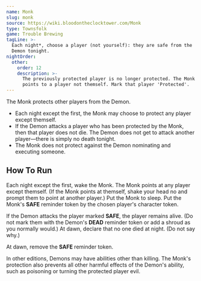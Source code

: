 ```yaml
---
name: Monk
slug: monk
source: https://wiki.bloodontheclocktower.com/Monk
type: Townsfolk
game: Trouble Brewing
tagLine: >-
  Each night*, choose a player (not yourself): they are safe from the
  Demon tonight.
nightOrder:
  other:
    order: 12
    description: >-
      The previously protected player is no longer protected. The Monk
      points to a player not themself. Mark that player 'Protected'.
---
```


The Monk protects other players from the Demon.

- Each night except the first, the Monk may choose to protect any player
  except themself.
- If the Demon attacks a player who has been protected by the Monk, then
  that player does not die. The Demon does not get to attack another
  player—there is simply no death tonight.
- The Monk does not protect against the Demon nominating and executing
  someone.

## How To Run

Each night except the first, wake the Monk. The Monk points at any
player except themself. (If the Monk points at themself, shake your head
no and prompt them to point at another player.) Put the Monk to sleep.
Put the Monk's **SAFE** reminder token by the chosen player's character
token.

If the Demon attacks the player marked **SAFE**, the player remains
alive. (Do not mark them with the Demon's **DEAD** reminder token or add
a shroud as you normally would.) At dawn, declare that no one died at
night. (Do not say why.)

At dawn, remove the **SAFE** reminder token.

In other editions, Demons may have abilities other than killing. The
Monk's protection also prevents all other harmful effects of the Demon's
ability, such as poisoning or turning the protected player evil.
